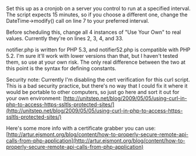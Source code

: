 Set this up as a cronjob on a server you control to run at a specified 
interval. The script expects 15 minutes, so if you choose a different
one, change the DateTime->modify() call on line 7 to your preferred 
interval. 

Before scheduling this, change all 4 instances of "Use Your Own" to 
real values. Currently they're on lines 2, 3, 4, and 33.

notifier.php is written for PHP 5.3, and notifier52.php is compatible
with PHP 5.2. I'm sure it'll work with lower versions than that, but
I haven't tested them, so use at your own risk. The only real difference
between the two at this point is the syntax for defining constants.

Security note: Currently I'm disabling the cert verification for this
curl script. This is a bad security practice, but there's no way that
I could fix it where it would be portable to other computers, so just
go here and sort it out for your own environment: [http://unitstep.net/blog/2009/05/05/using-curl-in-php-to-access-https-ssltls-protected-sites/](http://unitstep.net/blog/2009/05/05/using-curl-in-php-to-access-https-ssltls-protected-sites/)

Here's some more info with a certificate grabber you can use: [http://artur.ejsmont.org/blog/content/how-to-properly-secure-remote-api-calls-from-php-application](http://artur.ejsmont.org/blog/content/how-to-properly-secure-remote-api-calls-from-php-application)